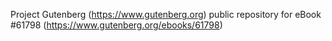 Project Gutenberg (https://www.gutenberg.org) public repository for eBook #61798 (https://www.gutenberg.org/ebooks/61798)
